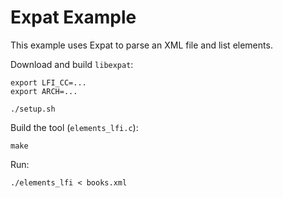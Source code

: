 # Expat Example

This example uses Expat to parse an XML file and list elements.

Download and build `libexpat`:

```
export LFI_CC=...
export ARCH=...

./setup.sh
```

Build the tool (`elements_lfi.c`):

```
make
```

Run:

```
./elements_lfi < books.xml
```
